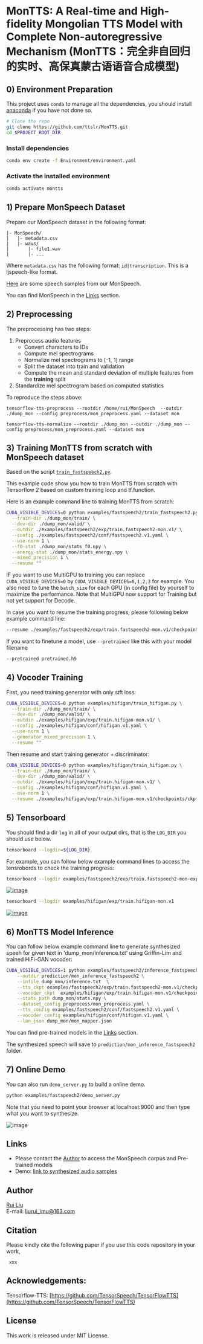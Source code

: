 # MonTTS: A Real-time and High-fidelity Mongolian TTS Model with Complete Non-autoregressive Mechanism (MonTTS：完全非自回归的实时、高保真蒙古语语音合成模型)
 

## 0) Environment Preparation

This project uses `conda` to manage all the dependencies, you should install [anaconda](https://anaconda.org/) if you have not done so. 

```bash
# Clone the repo
git clone https://github.com/ttslr/MonTTS.git
cd $PROJECT_ROOT_DIR
```

### Install dependencies
```bash
conda env create -f Environment/environment.yaml
```

### Activate the installed environment
```bash
conda activate montts
```

## 1) Prepare MonSpeech Dataset

Prepare our MonSpeech dataset in the following format:
```
|- MonSpeech/
|   |- metadata.csv
|   |- wavs/
|       |- file1.wav
|       |- ...
```

Where `metadata.csv` has the following format: `id|transcription`. This is a ljspeech-like format.

[Here](https://github.com/ttslr/MonTTS/tree/main/MonSpeech-samples) are some speech samples from our MonSpeech.

You can find MonSpeech in the [Links](#Links) section.



## 2) Preprocessing

The preprocessing has two steps:

1. Preprocess audio features
    - Convert characters to IDs
    - Compute mel spectrograms
    - Normalize mel spectrograms to [-1, 1] range
    - Split the dataset into train and validation
    - Compute the mean and standard deviation of multiple features from the **training** split
2. Standardize mel spectrogram based on computed statistics

To reproduce the steps above:
```
tensorflow-tts-preprocess --rootdir /home/rui/MonSpeech  --outdir ./dump_mon --config preprocess/mon_preprocess.yaml --dataset mon
```

```
tensorflow-tts-normalize --rootdir ./dump_mon --outdir ./dump_mon --config preprocess/mon_preprocess.yaml --dataset mon
```

 



## 3) Training MonTTS from scratch with MonSpeech dataset

Based on the script [`train_fastspeech2.py`](https://github.com/dathudeptrai/TensorflowTTS/tree/master/examples/fastspeech2/train_fastspeech2.py).

 
This example code show you how to train MonTTS from scratch with Tensorflow 2 based on custom training loop and tf.function. 

  
Here is an example command line to training MonTTS from scratch:

```bash
CUDA_VISIBLE_DEVICES=0 python examples/fastspeech2/train_fastspeech2.py \
  --train-dir ./dump_mon/train/ \
  --dev-dir ./dump_mon/valid/ \
  --outdir ./examples/fastspeech2/exp/train.fastspeech2-mon.v1/ \
  --config ./examples/fastspeech2/conf/fastspeech2.v1.yaml \
  --use-norm 1 \
  --f0-stat ./dump_mon/stats_f0.npy \
  --energy-stat ./dump_mon/stats_energy.npy \
  --mixed_precision 1 \
  --resume ""
```

IF you want to use MultiGPU to training you can replace `CUDA_VISIBLE_DEVICES=0` by `CUDA_VISIBLE_DEVICES=0,1,2,3` for example. You also need to tune the `batch_size` for each GPU (in config file) by yourself to maximize the performance. Note that MultiGPU now support for Training but not yet support for Decode.

In case you want to resume the training progress, please following below example command line:

```bash
--resume ./examples/fastspeech2/exp/train.fastspeech2-mon.v1/checkpoints/ckpt-100000
```

If you want to finetune a model, use `--pretrained` like this with your model filename
```bash
--pretrained pretrained.h5
```


 

## 4) Vocoder Training


First, you need training generator with only stft loss:

```bash
CUDA_VISIBLE_DEVICES=0 python examples/hifigan/train_hifigan.py \
  --train-dir ./dump_mon/train/ \
  --dev-dir ./dump_mon/valid/ \
  --outdir ./examples/hifigan/exp/train.hifigan-mon.v1/ \
  --config ./examples/hifigan/conf/hifigan.v1.yaml \
  --use-norm 1 \
  --generator_mixed_precision 1 \
  --resume ""
```

Then resume and start training generator + discriminator:


```bash
CUDA_VISIBLE_DEVICES=0 python examples/hifigan/train_hifigan.py \
  --train-dir ./dump_mon/train/ \
  --dev-dir ./dump_mon/valid/ \
  --outdir ./examples/hifigan/exp/train.hifigan-mon.v1/ \
  --config ./examples/hifigan/conf/hifigan.v1.yaml \
  --use-norm 1 \
  --resume ./examples/hifigan/exp/train.hifigan-mon.v1/checkpoints/ckpt-100000
```

## 5) Tensorboard 
You should find a dir `log` in all of your output dirs, that is the `LOG_DIR` you should use below.

```bash
tensorboard --logdir=${LOG_DIR}
```

For example, you can follow below example command lines to access the tensrobords to check the training progress:


```bash
tensorboard --logdir examples/fastspeech2/exp/train.fastspeech2-mon-exp1
```


[![image](https://github.com/ttslr/MonTTS/blob/main/fig/MonTTS-tensorboard.png)](https://tensorboard.dev/experiment/jt9wpWDfRoaoBGXLfej7PA/)

```bash
tensorboard --logdir examples/hifigan/exp/train.hifigan-mon.v1
```
[![image](https://github.com/ttslr/MonTTS/blob/main/fig/hifigan-tensorboard.png)](https://tensorboard.dev/experiment/7VnCDXguRyquAAfxpvJsOQ/)

## 6) MonTTS Model Inference

You can follow below example command line to generate synthesized speeh for given text in 'dump_mon/inference.txt' using Griffin-Lim and trained HiFi-GAN vocoder:

```bash
CUDA_VISIBLE_DEVICES=1 python examples/fastspeech2/inference_fastspeech2-mon.py \
    --outdir prediction/mon_inference_fastspeech2 \
    --infile dump_mon/inference.txt  \
    --tts_ckpt examples/fastspeech2/exp/train.fastspeech2-mon.v1/checkpoints/model-200000.h5 \
    --vocoder_ckpt  examples/hifigan/exp/train.hifigan-mon.v1/checkpoints/generator-420000.h5 \
    --stats_path dump_mon/stats.npy \
    --dataset_config preprocess/mon_preprocess.yaml \
    --tts_config examples/fastspeech2/conf/fastspeech2.v1.yaml \
    --vocoder_config examples/hifigan/conf/hifigan.v1.yaml \
    --lan_json dump_mon/mon_mapper.json 
```

You can find pre-trained models in the [Links](#Links) section.


The synthesized speech will save to `prediction/mon_inference_fastspeech2` folder.

## 7) Online Demo

You can also run `demo_server.py` to build a online demo.


```bash
python examples/fastspeech2/demo_server.py
```

Note that you need to point your browser at localhost:9000 and then type what you want to synthesize.


![image](https://github.com/ttslr/MonTTS/blob/main/fig/demo_server.png)

## Links

- Please contact the [Author](#Author) to access the MonSpeech corpus and Pre-trained models
- Demo: [link to synthesized audio samples](https://github.com/ttslr/MonTTS/tree/main/prediction/mon_inference_fastspeech2)


## Author
[Rui Liu](https://ttslr.github.io)<br> 
E-mail: liurui_imu@163.com

## Citation
Please kindly cite the following paper if you use this code repository in your work,


```
 xxx

```


## Acknowledgements:


Tensorflow-TTS: [https://github.com/TensorSpeech/TensorFlowTTS](https://github.com/TensorSpeech/TensorFlowTTS)

 

## License

This work is released under MIT License.
